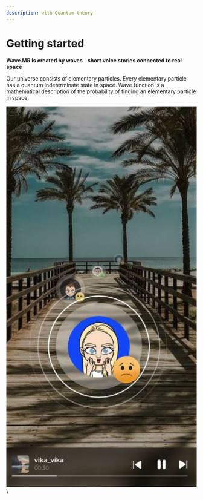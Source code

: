 ```yaml
---
description: with Quantum theory
---
```


# Getting started

**Wave MR is created by waves - short voice stories connected to real space**

Our universe consists of elementary particles. Every elementary particle has a quantum indeterminate state in space. Wave function is a mathematical description of the probability of finding an elementary particle in space.

![](../.gitbook/assets/image.png)\
